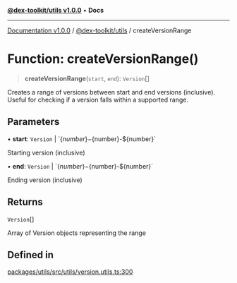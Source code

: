 [**@dex-toolkit/utils v1.0.0**](../README.md) • **Docs**

***

[Documentation v1.0.0](../../../packages.md) / [@dex-toolkit/utils](../README.md) / createVersionRange

# Function: createVersionRange()

> **createVersionRange**(`start`, `end`): `Version`[]

Creates a range of versions between start and end versions (inclusive).
Useful for checking if a version falls within a supported range.

## Parameters

• **start**: `Version` \| \`$\{number\}-$\{number\}-$\{number\}\`

Starting version (inclusive)

• **end**: `Version` \| \`$\{number\}-$\{number\}-$\{number\}\`

Ending version (inclusive)

## Returns

`Version`[]

Array of Version objects representing the range

## Defined in

[packages/utils/src/utils/version.utils.ts:300](https://github.com/niZmosis/dex-toolkit/blob/3d8b41b44787b30fbea5de3ab4737662ffb61bc8/packages/utils/src/utils/version.utils.ts#L300)
